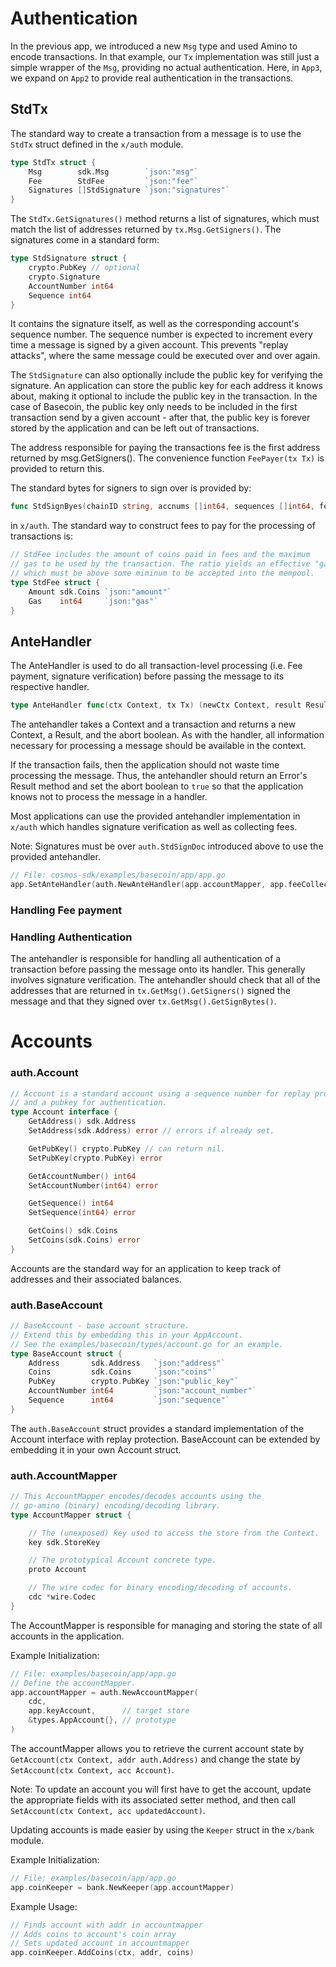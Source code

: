 # Authentication

In the previous app, we introduced a new `Msg` type and used Amino to encode
transactions. In that example, our `Tx` implementation was still just a simple
wrapper of the `Msg`, providing no actual authentication. Here, in `App3`, we
expand on `App2` to provide real authentication in the transactions.

## StdTx

The standard way to create a transaction from a message is to use the `StdTx` struct defined in the `x/auth` module.

```go
type StdTx struct {
	Msg        sdk.Msg        `json:"msg"`
	Fee        StdFee         `json:"fee"`
	Signatures []StdSignature `json:"signatures"`
}
```

The `StdTx.GetSignatures()` method returns a list of signatures, which must match
the list of addresses returned by `tx.Msg.GetSigners()`. The signatures come in
a standard form:

```go
type StdSignature struct {
	crypto.PubKey // optional
	crypto.Signature
	AccountNumber int64
	Sequence int64
}
```

It contains the signature itself, as well as the corresponding account's
sequence number.  The sequence number is expected to increment every time a
message is signed by a given account.  This prevents "replay attacks", where
the same message could be executed over and over again.

The `StdSignature` can also optionally include the public key for verifying the
signature.  An application can store the public key for each address it knows
about, making it optional to include the public key in the transaction. In the
case of Basecoin, the public key only needs to be included in the first
transaction send by a given account - after that, the public key is forever
stored by the application and can be left out of transactions.

The address responsible for paying the transactions fee is the first address
returned by msg.GetSigners(). The convenience function `FeePayer(tx Tx)` is provided
to return this.

The standard bytes for signers to sign over is provided by:

```go
func StdSignByes(chainID string, accnums []int64, sequences []int64, fee StdFee, msg sdk.Msg) []byte
```

in `x/auth`. The standard way to construct fees to pay for the processing of transactions is:

```go
// StdFee includes the amount of coins paid in fees and the maximum
// gas to be used by the transaction. The ratio yields an effective "gasprice",
// which must be above some miminum to be accepted into the mempool.
type StdFee struct {
	Amount sdk.Coins `json:"amount"`
	Gas    int64     `json:"gas"`
}
```

## AnteHandler

The AnteHandler is used to do all transaction-level processing (i.e. Fee payment, signature verification) 
before passing the message to its respective handler.

```go
type AnteHandler func(ctx Context, tx Tx) (newCtx Context, result Result, abort bool)
```

The antehandler takes a Context and a transaction and returns a new Context, a Result, and the abort boolean.
As with the handler, all information necessary for processing a message should be available in the
context.

If the transaction fails, then the application should not waste time processing the message. Thus, the antehandler should
return an Error's Result method and set the abort boolean to `true` so that the application knows not to process the message in a handler.

Most applications can use the provided antehandler implementation in `x/auth` which handles signature verification
as well as collecting fees.

Note: Signatures must be over `auth.StdSignDoc` introduced above to use the provided antehandler.

```go
// File: cosmos-sdk/examples/basecoin/app/app.go
app.SetAnteHandler(auth.NewAnteHandler(app.accountMapper, app.feeCollectionKeeper))
```

### Handling Fee payment
### Handling Authentication

The antehandler is responsible for handling all authentication of a transaction before passing the message onto its handler.
This generally involves signature verification. The antehandler should check that all of the addresses that are returned in
`tx.GetMsg().GetSigners()` signed the message and that they signed over `tx.GetMsg().GetSignBytes()`.

# Accounts 

### auth.Account

```go
// Account is a standard account using a sequence number for replay protection
// and a pubkey for authentication.
type Account interface {
	GetAddress() sdk.Address
	SetAddress(sdk.Address) error // errors if already set.

	GetPubKey() crypto.PubKey // can return nil.
	SetPubKey(crypto.PubKey) error

	GetAccountNumber() int64
	SetAccountNumber(int64) error

	GetSequence() int64
	SetSequence(int64) error

	GetCoins() sdk.Coins
	SetCoins(sdk.Coins) error
}
```

Accounts are the standard way for an application to keep track of addresses and their associated balances.

### auth.BaseAccount

```go
// BaseAccount - base account structure.
// Extend this by embedding this in your AppAccount.
// See the examples/basecoin/types/account.go for an example.
type BaseAccount struct {
	Address       sdk.Address   `json:"address"`
	Coins         sdk.Coins     `json:"coins"`
	PubKey        crypto.PubKey `json:"public_key"`
	AccountNumber int64         `json:"account_number"`
	Sequence      int64         `json:"sequence"`
}
```

The `auth.BaseAccount` struct provides a standard implementation of the Account interface with replay protection.
BaseAccount can be extended by embedding it in your own Account struct.

### auth.AccountMapper

```go
// This AccountMapper encodes/decodes accounts using the
// go-amino (binary) encoding/decoding library.
type AccountMapper struct {

	// The (unexposed) key used to access the store from the Context.
	key sdk.StoreKey

	// The prototypical Account concrete type.
	proto Account

	// The wire codec for binary encoding/decoding of accounts.
	cdc *wire.Codec
}
```

The AccountMapper is responsible for managing and storing the state of all accounts in the application.

Example Initialization:

```go
// File: examples/basecoin/app/app.go
// Define the accountMapper.
app.accountMapper = auth.NewAccountMapper(
	cdc,
	app.keyAccount,      // target store
	&types.AppAccount{}, // prototype
)
```

The accountMapper allows you to retrieve the current account state by `GetAccount(ctx Context, addr auth.Address)` and change the state by 
`SetAccount(ctx Context, acc Account)`.

Note: To update an account you will first have to get the account, update the appropriate fields with its associated setter method, and then call
`SetAccount(ctx Context, acc updatedAccount)`.

Updating accounts is made easier by using the `Keeper` struct in the `x/bank` module.

Example Initialization:

```go
// File: examples/basecoin/app/app.go
app.coinKeeper = bank.NewKeeper(app.accountMapper)
```

Example Usage:

```go
// Finds account with addr in accountmapper
// Adds coins to account's coin array
// Sets updated account in accountmapper
app.coinKeeper.AddCoins(ctx, addr, coins)
```

